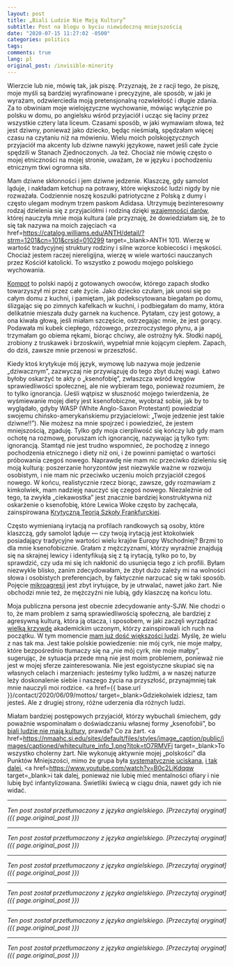```yaml
---
layout: post
title: „Biali Ludzie Nie Mają Kultury”
subtitle: Post na blogu o byciu niewidoczną mniejszością
date: "2020-07-15 11:27:02 -0500"
categories: politics
tags: 
comments: true
lang: pl
original_post: /invisible-minority
---
```




Wierzcie lub nie, mówię tak, jak piszę. Przyznaję, że z racji tego, że piszę, moje myśli są bardziej wyrafinowane i precyzyjne, ale sposób, w jaki je wyrażam, odzwierciedla moją pretensjonalną rozwlekłość i długie zdania. Za to obwiniam moje wielojęzyczne wychowanie, mówiąc wyłącznie po polsku w domu, po angielsku wśród przyjaciół i ucząc się łaciny przez wszystkie cztery lata liceum. Czasami sposób, w jaki wymawiam słowa, też jest dziwny, ponieważ jako dziecko, będąc nieśmiałą, spędzałam więcej czasu na czytaniu niż na mówieniu. Wielu moich polskojęzycznych przyjaciół ma akcenty lub dziwne nawyki językowe, nawet jeśli całe życie spędzili w Stanach Zjednoczonych. Ja też. Chociaż nie mówię często o mojej etniczności na mojej stronie, uważam, że w języku i pochodzeniu etnicznym tkwi ogromna siła.<!-- more -->

Mam dziwne skłonności i jem dziwne jedzenie. Klaszczę, gdy samolot ląduje, i nakładam ketchup na potrawy, które większość ludzi nigdy by nie rozważała. Codziennie noszę koszulki patriotyczne z Polską z dumy i często ulegam modnym trzem paskom Adidasa. Utrzymuję bezinteresowny rodzaj dzielenia się z przyjaciółmi i rodziną dzięki <a href=https://en.wikipedia.org/wiki/Reciprocity_(cultural_anthropology) target=_blank>wzajemności darów</a>, której nauczyła mnie moja kultura (ale przyznaję, że dowiedziałam się, że to się tak nazywa na moich zajęciach <a href=https://catalog.williams.edu/ANTH/detail/?strm=1201&cn=101&crsid=010299 target=_blank>ANTH 101</a>). Wierzę w wartość tradycyjnej struktury rodziny i silne wzorce kobiecości i męskości. Chociaż jestem raczej niereligijna, wierzę w wiele wartości nauczanych przez Kościół katolicki. To wszystko z powodu mojego polskiego wychowania.

<a href=https://en.wikipedia.org/wiki/Kompot target=_blank>Kompot</a> to polski napój z gotowanych owoców, którego zapach słodko towarzyszył mi przez całe życie. Jako dziecko czułam, jak unosi się po całym domu z kuchni, i pamiętam, jak podekscytowana biegałam po domu, ślizgając się po zimnych kafelkach w kuchni, i podbiegałam do mamy, która delikatnie mieszała duży garnek na kuchence. Pytałam, czy jest gotowy, a ona kiwała głową, jeśli miałam szczęście, ostrzegając mnie, że jest gorący. Podawała mi kubek ciepłego, różowego, przezroczystego płynu, a ja trzymałam go obiema rękami, biorąc chciwy, ale ostrożny łyk. Słodki napój, zrobiony z truskawek i brzoskwiń, wypełniał mnie kojącym ciepłem. Zapach, do dziś, zawsze mnie przenosi w przeszłość.

Kiedy ktoś krytykuje mój język, wymowę lub nazywa moje jedzenie „dziwacznym”, zazwyczaj nie przywiązuję do tego zbyt dużej wagi. Łatwo byłoby oskarżyć te akty o „ksenofobię”, zwłaszcza wśród kręgów sprawiedliwości społecznej, ale nie wybieram tego, ponieważ rozumiem, że to tylko ignorancja. (Jeśli wątpisz w słuszność mojego twierdzenia, że wyśmiewanie mojej diety jest ksenofobiczne, wyobraź sobie, jak by to wyglądało, gdyby WASP (White Anglo-Saxon Protestant) powiedział swojemu chińsko-amerykańskiemu przyjacielowi: „Twoje jedzenie jest takie dziwne!!”). Nie możesz na mnie spojrzeć i powiedzieć, że jestem mniejszością, zgaduję. Tylko gdy moja cierpliwość się kończy lub gdy mam ochotę na rozmowę, poruszam ich ignorancję, nazywając ją tylko tym: ignorancją. Stamtąd nie jest trudno wspomnieć, że pochodzę z innego pochodzenia etnicznego i diety niż oni, i że powinni pamiętać o wartości próbowania czegoś nowego. Naprawdę nie mam nic przeciwko dzieleniu się moją kulturą: poszerzanie horyzontów jest niezwykle ważne w rozwoju osobistym, i nie mam nic przeciwko uczeniu moich przyjaciół czegoś nowego. W końcu, realistycznie rzecz biorąc, zawsze, gdy rozmawiam z kimkolwiek, mam nadzieję nauczyć się czegoś nowego. Niezależnie od tego, ta zwykła „ciekawostka” jest znacznie bardziej konstruktywna niż oskarżenie o ksenofobię, które Lewica Woke często by zachęcała, zainspirowana <a href=https://financialpost.com/opinion/apocalyptic-science-how-the-west-is-destroying-itself target=_blank>Krytyczną Teorią Szkoły Frankfurckiej</a>.

Często wymienianą irytacją na profilach randkowych są osoby, które klaszczą, gdy samolot ląduje — czy twoją irytacją jest ktokolwiek posiadający tradycyjne wartości wielu krajów Europy Wschodniej? Brzmi to dla mnie ksenofobicznie. Grałam z mężczyznami, którzy wyraźnie znajdują się na skrajnej lewicy i identyfikują się z tą irytacją, tylko po to, by sprawdzić, czy uda mi się ich nakłonić do usunięcia tego z ich profili. Byłam niezwykle blisko, zanim zdecydowałam, że zbyt dużo zależy mi na wolności słowa i osobistych preferencjach, by faktycznie narzucać się w taki sposób. Pojęcie <a href=https://www.theatlantic.com/politics/archive/2015/09/the-rise-of-victimhood-culture/404794/ target=_blank>mikroagresji</a> jest zbyt irytujące, by je utrwalać, nawet jako żart. Nie obchodzi mnie też, że mężczyźni nie lubią, gdy klaszczę na końcu lotu.

Moja publiczna persona jest obecnie zdecydowanie anty-SJW. Nie chodzi o to, że mam problem z samą sprawiedliwością społeczną, ale bardziej z agresywną kulturą, która ją otacza, i sposobem, w jaki zaczęli wyrządzać <a href=https://pages.gseis.ucla.edu/faculty/kellner/essays/newleftand1960s.pdf target=_blank>wielką krzywdę</a> akademickim uczonym, którzy zainspirowali ich ruch na początku. W tym momencie <a href=https://en.wikipedia.org/wiki/Gadsden_flag target=_blank>mam już dość większości ludzi</a>. Myślę, że wielu z nas tak ma. Jest takie polskie powiedzenie: nie mój cyrk, nie moje małpy, które bezpośrednio tłumaczy się na „nie mój cyrk, nie moje małpy”, sugerując, że sytuacja przede mną nie jest moim problemem, ponieważ nie jest w mojej sferze zainteresowania. Nie jest egoistyczne skupiać się na własnych celach i marzeniach: jesteśmy tylko ludźmi, a w naszej naturze leży doskonalenie siebie i naszego życia na przyszłość, przynajmniej tak mnie nauczyli moi rodzice. <a href={{ base.url }}/contact/2020/06/09/mottos/ target=_blank>Gdziekolwiek idziesz, tam jesteś</a>. Ale z drugiej strony, różne uderzenia dla różnych ludzi.

Miałam bardziej postępowych przyjaciół, którzy wybuchali śmiechem, gdy poważnie wspominałam o doświadczaniu własnej formy „ksenofobii”, bo <a href=https://knowyourmeme.com/memes/white-people-have-no-culture target=_blank>biali ludzie nie mają kultury</a>, prawda? Co za żart. <a href=https://nmaahc.si.edu/sites/default/files/styles/image_caption/public/images/captioned/whiteculture_info_1.png?itok=tO7RMVFi target=_blank>To wszystko cholerny żart</a>. Nie wykonuję aktywnie mojej „polskości” dla Punktów Mniejszości, mimo że grupa była <a href=https://en.wikipedia.org/wiki/Anti-Polish_sentiment target=_blank>systematycznie uciskana</a>, <a href=https://www.tandfonline.com/doi/full/10.1080/1369183X.2018.1451308 target=_blank>i tak dalej</a>, <a href=https://www.youtube.com/watch?v=B0c2LjKdqqw target=_blank>i tak dalej</a>, ponieważ nie lubię mieć mentalności ofiary i nie lubię być infantylizowana. Świetliki świecą w ciągu dnia, nawet gdy ich nie widać.

---

*Ten post został przetłumaczony z języka angielskiego. [Przeczytaj oryginał]({{ page.original_post }})*

---

*Ten post został przetłumaczony z języka angielskiego. [Przeczytaj oryginał]({{ page.original_post }})*

---

*Ten post został przetłumaczony z języka angielskiego. [Przeczytaj oryginał]({{ page.original_post }})*

---

*Ten post został przetłumaczony z języka angielskiego. [Przeczytaj oryginał]({{ page.original_post }})*

---

*Ten post został przetłumaczony z języka angielskiego. [Przeczytaj oryginał]({{ page.original_post }})*

---

*Ten post został przetłumaczony z języka angielskiego. [Przeczytaj oryginał]({{ page.original_post }})*